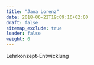 ```yaml
---
title: "Jana Lorenz"
date: 2018-06-22T19:09:16+02:00
draft: false
sitemap_exclude: true
leader: false
weight: 0
---
```


Lehrkonzept-Entwicklung
